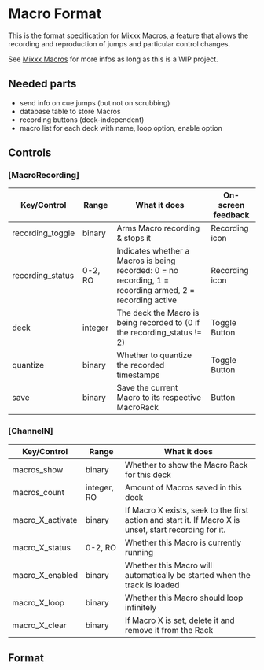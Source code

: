 # Macro Format

This is the format specification for Mixxx Macros, a feature that allows
the recording and reproduction of jumps and particular control changes.

See [Mixxx Macros](Mixxx%20Macros) for more infos as long as this is a
WIP project.

## Needed parts

  - send info on cue jumps (but not on scrubbing)
  - database table to store Macros
  - recording buttons (deck-independent)
  - macro list for each deck with name, loop option, enable option

## Controls

### \[MacroRecording\]

| Key/Control       | Range   | What it does                                                                                              | On-screen feedback |
| ----------------- | ------- | --------------------------------------------------------------------------------------------------------- | ------------------ |
| recording\_toggle | binary  | Arms Macro recording & stops it                                                                           | Recording icon     |
| recording\_status | 0-2, RO | Indicates whether a Macros is being recorded: 0 = no recording, 1 = recording armed, 2 = recording active | Recording icon     |
| deck              | integer | The deck the Macro is being recorded to (0 if the recording\_status \!= 2)                                | Toggle Button      |
| quantize          | binary  | Whether to quantize the recorded timestamps                                                               | Toggle Button      |
| save              | binary  | Save the current Macro to its respective MacroRack                                                        | Button             |

### \[ChannelN\]

| Key/Control        | Range       | What it does                                                                                           |
| ------------------ | ----------- | ------------------------------------------------------------------------------------------------------ |
| macros\_show       | binary      | Whether to show the Macro Rack for this deck                                                           |
| macros\_count      | integer, RO | Amount of Macros saved in this deck                                                                    |
| macro\_X\_activate | binary      | If Macro X exists, seek to the first action and start it. If Macro X is unset, start recording for it. |
| macro\_X\_status   | 0-2, RO     | Whether this Macro is currently running                                                                |
| macro\_X\_enabled  | binary      | Whether this Macro will automatically be started when the track is loaded                              |
| macro\_X\_loop     | binary      | Whether this Macro should loop infinitely                                                              |
| macro\_X\_clear    | binary      | If Macro X is set, delete it and remove it from the Rack                                               |

## Format
